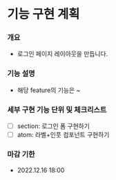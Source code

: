 # 기능 구현 계획

### **개요**

- 로그인 페이지 레이아웃을 만듭니다.

### **기능 설명**

- 해당 feature의 기능은 ~

### **세부 구현 기능 단위 및 체크리스트**

- [ ] section: 로그인 폼 구현하기
- [ ] atom: 라벨+인풋 컴포넌트 구현하기

### **마감 기한**

- 2022.12.16 18:00
